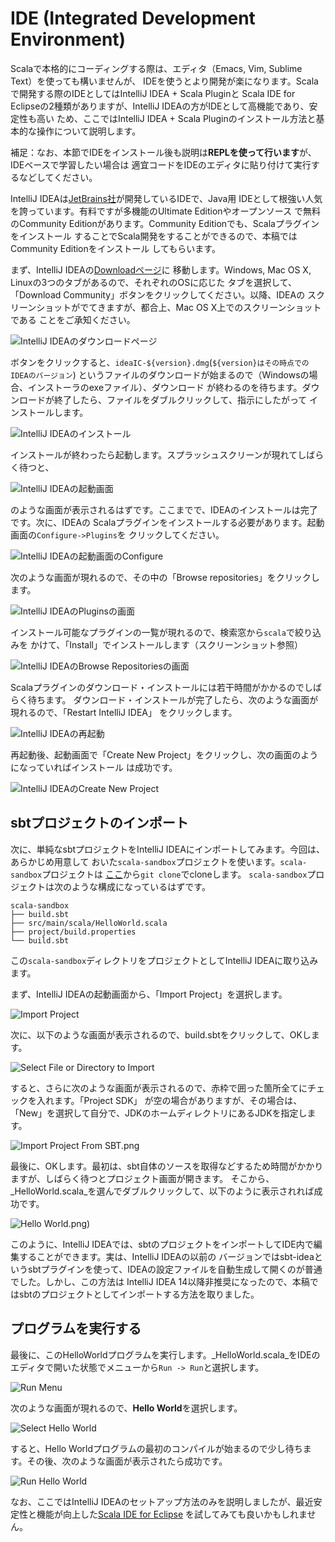 # IDE (Integrated Development Environment)

Scalaで本格的にコーディングする際は、エディタ（Emacs, Vim, Sublime Text）を使っても構いませんが、
IDEを使うとより開発が楽になります。Scalaで開発する際のIDEとしてはIntelliJ IDEA + Scala Pluginと
Scala IDE for Eclipseの2種類がありますが、IntelliJ IDEAの方がIDEとして高機能であり、安定性も高い
ため、ここではIntelliJ IDEA + Scala Pluginのインストール方法と基本的な操作について説明します。

補足：なお、本節でIDEをインストール後も説明は**REPLを使って行います**が、IDEベースで学習したい場合は
適宜コードをIDEのエディタに貼り付けて実行するなどしてください。

IntelliJ IDEAは[JetBrains社](https://www.jetbrains.com/)が開発しているIDEで、Java用
IDEとして根強い人気を誇っています。有料ですが多機能のUltimate Editionやオープンソース
で無料のCommunity Editionがあります。Community Editionでも、Scalaプラグインをインストール
することでScala開発をすることができるので、本稿ではCommunity Editionをインストール
してもらいます。

まず、IntelliJ IDEAの[Downloadページ](https://www.jetbrains.com/idea/download/)に
移動します。Windows, Mac OS X, Linuxの3つのタブがあるので、それぞれのOSに応じた
タブを選択して、「Download Community」ボタンをクリックしてください。以降、IDEAの
スクリーンショットがでてきますが、都合上、Mac OS X上でのスクリーンショットである
ことをご承知ください。

![IntelliJ IDEAのダウンロードページ](img/IntelliJ_IDEA_Download.png)

ボタンをクリックすると、`ideaIC-${version}.dmg`(`${version}はその時点でのIDEAのバージョン`)
というファイルのダウンロードが始まるので（Windowsの場合、インストーラのexeファイル）、ダウンロード
が終わるのを待ちます。ダウンロードが終了したら、ファイルをダブルクリックして、指示にしたがって
インストールします。

![IntelliJ IDEAのインストール](img/IntelliJ_IDEA_Install.png)

インストールが終わったら起動します。スプラッシュスクリーンが現れてしばらく待つと、

![IntelliJ IDEAの起動画面](img/IntelliJ_IDEA_Startup.png)

のような画面が表示されるはずです。ここまでで、IDEAのインストールは完了です。次に、IDEAの
Scalaプラグインをインストールする必要があります。起動画面の`Configure->Plugins`を
クリックしてください。

![IntelliJ IDEAの起動画面のConfigure](img/IntelliJ_IDEA_Startup_Configure.png)

次のような画面が現れるので、その中の「Browse repositories」をクリックします。

![IntelliJ IDEAのPluginsの画面](img/IntelliJ_IDEA_Plugins.png)

インストール可能なプラグインの一覧が現れるので、検索窓から`scala`で絞り込みを
かけて、「Install」でインストールします（スクリーンショット参照）

![IntelliJ IDEAのBrowse Repositoriesの画面](img/IntelliJ_IDEA_Browse_Repositories.png)

Scalaプラグインのダウンロード・インストールには若干時間がかかるのでしばらく待ちます。
ダウンロード・インストールが完了したら、次のような画面が現れるので、「Restart IntelliJ IDEA」
をクリックします。

![IntelliJ IDEAの再起動](img/IntelliJ_IDEA_Plugins_Changed.png)

再起動後、起動画面で「Create New Project」をクリックし、次の画面のようになっていればインストール
は成功です。

![IntelliJ IDEAのCreate New Project](img/IntelliJ_IDEA_New_Project.png)

## sbtプロジェクトのインポート

次に、単純なsbtプロジェクトをIntelliJ IDEAにインポートしてみます。今回は、あらかじめ用意して
おいた`scala-sandbox`プロジェクトを使います。`scala-sandbox`プロジェクトは
[ここ](https://github.com/dwango/scala-sandbox)から`git clone`でcloneします。
`scala-sandbox`プロジェクトは次のような構成になっているはずです。

```
scala-sandbox
├── build.sbt
├── src/main/scala/HelloWorld.scala
├── project/build.properties
└── build.sbt

```

この`scala-sandbox`ディレクトリをプロジェクトとしてIntelliJ IDEAに取り込みます。

まず、IntelliJ IDEAの起動画面から、「Import Project」を選択します。

![Import Project](img/IntelliJ_IDEA_Import_Project.png)

次に、以下のような画面が表示されるので、build.sbtをクリックして、OKします。

![Select File or Directory to Import](img/IntelliJ_IDEA_Select_File_Or_Directory_To_Import.png)

すると、さらに次のような画面が表示されるので、赤枠で囲った箇所全てにチェックを入れます。「Project SDK」
が空の場合がありますが、その場合は、「New」を選択して自分で、JDKのホームディレクトリにあるJDKを指定します。

![Import Project From SBT.png](img/IntelliJ_IDEA_Import_Project_From_SBT.png)

最後に、OKします。最初は、sbt自体のソースを取得などするため時間がかかりますが、しばらく待つとプロジェクト画面が開きます。
そこから、_HelloWorld.scala_を選んでダブルクリックして、以下のように表示されれば成功です。

![Hello World.png)](img/IntelliJ_IDEA_Editor_Hello_World.png)

このように、IntelliJ IDEAでは、sbtのプロジェクトをインポートしてIDE内で編集することができます。実は、IntelliJ IDEAの以前の
バージョンではsbt-ideaというsbtプラグインを使って、IDEAの設定ファイルを自動生成して開くのが普通でした。しかし、この方法は
IntelliJ IDEA 14以降非推奨になったので、本稿ではsbtのプロジェクトとしてインポートする方法を取りました。

## プログラムを実行する

最後に、このHelloWorldプログラムを実行します。_HelloWorld.scala_をIDEのエディタで開いた状態でメニューから`Run -> Run`と選択します。

![Run Menu](img/IntelliJ_IDEA_Run_Menu.png)

次のような画面が現れるので、**Hello World**を選択します。

![Select Hello World](img/IntelliJ_IDEA_Edit_Configuration_Hello_World.png)

すると、Hello Worldプログラムの最初のコンパイルが始まるので少し待ちます。その後、次のような画面が表示されたら成功です。

![Run Hello World](img/IntelliJ_IDEA_Run_Hello_World.png)

なお、ここではIntelliJ IDEAのセットアップ方法のみを説明しましたが、最近安定性と機能が向上した[Scala IDE for Eclipse](http://scala-ide.org/)
を試してみても良いかもしれません。
